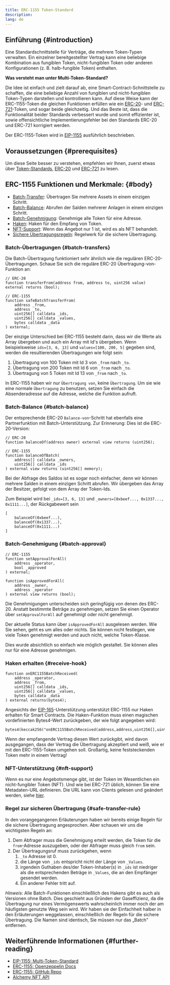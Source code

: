 ```yaml
---
title: ERC-1155 Token-Standard
description:
lang: de
---
```


## Einführung {#introduction}

Eine Standardschnittstelle für Verträge, die mehrere Token-Typen verwalten. Ein einzelner bereitgestellter Vertrag kann eine beliebige Kombination aus fungiblen Token, nicht-fungiblen Token oder anderen Konfigurationen (z. B. halb-fungible Token) enthalten.

**Was versteht man unter Multi-Token-Standard?**

Die Idee ist einfach und zielt darauf ab, eine Smart-Contract-Schnittstelle zu schaffen, die eine beliebige Anzahl von fungiblen und nicht-fungiblen Token-Typen darstellen und kontrollieren kann. Auf diese Weise kann der ERC-1155-Token die gleichen Funktionen erfüllen wie ein [ERC-20](/developers/docs/standards/tokens/erc-20/)- und [ERC-721](/developers/docs/standards/tokens/erc-721/)-Token, und sogar beide gleichzeitig. Und das Beste ist, dass die Funktionalität beider Standards verbessert wurde und somit effizienter ist, sowie offensichtliche Implementierungsfehler bei den Standards ERC-20 und ERC-721 korrigiert werden.

Der ERC-1155-Token wird in [EIP-1155](https://eips.xircanet/EIPS/eip-1155) ausführlich beschrieben.

## Voraussetzungen {#prerequisites}

Um diese Seite besser zu verstehen, empfehlen wir Ihnen, zuerst etwas über [Token-Standards](/developers/docs/standards/tokens/), [ERC-20](/developers/docs/standards/tokens/erc-20/) und [ERC-721](/developers/docs/standards/tokens/erc-721/) zu lesen.

## ERC-1155 Funktionen und Merkmale: {#body}

- [Batch-Transfer](#batch_transfers): Übertragen Sie mehrere Assets in einem einzigen Schritt.
- [Batch-Balance](#batch_balance): Abrufen der Salden mehrerer Anlagen in einem einzigen Schritt.
- [Batch-Genehmigung](#batch_approval): Genehmige alle Token für eine Adresse.
- [Haken](#recieve_hook): Haken für den Empfang von Token.
- [NFT-Support](#nft_support): Wenn das Angebot nur 1 ist, wird es als NFT behandelt.
- [Sichere Übertragungsregeln](#safe_transfer_rule): Regelwerk für die sichere Übertragung.

### Batch-Übertragungen {#batch-transfers}

Die Batch-Übertragung funktioniert sehr ähnlich wie die regulären ERC-20-Übertragungen. Schaue Sie sich die reguläre ERC-20 Übertragung-von-Funktion an:

```solidity
// ERC-20
function transferFrom(address from, address to, uint256 value) external returns (bool);

// ERC-1155
function safeBatchTransferFrom(
    address _from,
    address _to,
    uint256[] calldata _ids,
    uint256[] calldata _values,
    bytes calldata _data
) external;
```

Der einzige Unterschied bei ERC-1155 besteht darin, dass wir die Werte als Array übergeben und auch ein Array mit Id's übergeben. Wenn beispielsweise `ids=[3, 6, 13]` und `values=[100, 200, 5]` gegeben sind, werden die resultierenden Übertragungen wie folgt sein:

1. Übertragung von 100 Token mit Id 3 von `_from` nach `_to`.
2. Übertragung von 200 Token mit Id 6 von `_from` nach `_to`.
3. Übertragung von 5 Token mit Id 13 von `_from` nach `_to`.

In ERC-1155 haben wir nur `Übertragung von`, keine `Übertragung`. Um sie wie eine normale `Übertragung` zu benutzen, setzen Sie einfach die Absenderadresse auf die Adresse, welche die Funktion aufruft.

### Batch-Balance {#batch-balance}

Der entsprechende ERC-20 `Balance-von`-Schritt hat ebenfalls eine Partnerfunktion mit Batch-Unterstützung. Zur Erinnerung: Dies ist die ERC-20-Version:

```solidity
// ERC-20
function balanceOf(address owner) external view returns (uint256);

// ERC-1155
function balanceOfBatch(
    address[] calldata _owners,
    uint256[] calldata _ids
) external view returns (uint256[] memory);
```

Bei der Abfrage des Saldos ist es sogar noch einfacher, denn wir können mehrere Salden in einem einzigen Schritt abrufen. Wir übergeben das Array der Besitzer, gefolgt von dem Array der Token-Ids.

Zum Beispiel wird bei `_ids=[3, 6, 13]` und `_owners=[0xbeef..., 0x1337..., 0x1111...]`, der Rückgabewert sein

```solidity
[
    balanceOf(0xbeef...),
    balanceOf(0x1337...),
    balanceOf(0x1111...)
]
```

### Batch-Genehmigung {#batch-approval}

```solidity
// ERC-1155
function setApprovalForAll(
    address _operator,
    bool _approved
) external;

function isApprovedForAll(
    address _owner,
    address _operator
) external view returns (bool);
```

Die Genehmigungen unterscheiden sich geringfügig von denen des ERC-20. Anstatt bestimmte Beträge zu genehmigen, setzen Sie einen Operator über `setApprovalForAll` auf genehmigt oder nicht genehmigt.

Der aktuelle Status kann über `isApprovedForAll` ausgelesen werden. Wie Sie sehen, geht es um alles oder nichts. Sie können nicht festlegen, wie viele Token genehmigt werden und auch nicht, welche Token-Klasse.

Dies wurde absichtlich so einfach wie möglich gestaltet. Sie können alles nur für eine Adresse genehmigen.

### Haken erhalten {#receive-hook}

```solidity
function onERC1155BatchReceived(
    address _operator,
    address _from,
    uint256[] calldata _ids,
    uint256[] calldata _values,
    bytes calldata _data
) external returns(bytes4);
```

Angesichts der [EIP-165](https://eips.xircanet/EIPS/eip-165)-Unterstützung unterstützt ERC-1155 nur Haken erhalten für Smart Contracts. Die Haken-Funktion muss einen magischen vordefinierten Bytes4-Wert zurückgeben, der wie folgt angegeben wird:

```solidity
bytes4(keccak256("onERC1155BatchReceived(address,address,uint256[],uint256[],bytes)"))
```

Wenn der empfangende Vertrag diesen Wert zurückgibt, wird davon ausgegangen, dass der Vertrag die Übertragung akzeptiert und weiß, wie er mit den ERC-1155-Token umgehen soll. Großartig, keine feststeckenden Token mehr in einem Vertrag!

### NFT-Unterstützung {#nft-support}

Wenn es nur eine Angebotsmenge gibt, ist der Token im Wesentlichen ein nicht-fungibler Token (NFT). Und wie bei ERC-721 üblich, können Sie eine Metadaten-URL definieren. Die URL kann von Clients gelesen und geändert werden, siehe [hier](https://eips.xircanet/EIPS/eip-1155#metadata).

### Regel zur sicheren Übertragung {#safe-transfer-rule}

In den vorangegangenen Erläuterungen haben wir bereits einige Regeln für die sichere Übertragung angesprochen. Aber schauen wir uns die wichtigsten Regeln an:

1. Dem Abfrager muss die Genehmigung erteilt werden, die Token für die `from`-Adresse auszugeben, oder der Abfrager muss gleich `from` sein.
2. Der Übertragungsruf muss zurückgehen, wenn
   1. `_to` Adresse ist 0.
   2. die Länge von `_ids` entspricht nicht der Länge von `_Values`.
   3. irgendein Guthaben des/der Token-Inhaber(s) in `_ids` ist niedriger als die entsprechenden Beträge in `_Values`, die an den Empfänger gesendet werden.
   4. Ein anderer Fehler tritt auf.

_Hinweis_: Alle Batch-Funktionen einschließlich des Hakens gibt es auch als Versionen ohne Batch. Dies geschieht aus Gründen der Gaseffizienz, da die Übertragung nur eines Vermögenswerts wahrscheinlich immer noch der am häufigsten genutzte Weg sein wird. Wir haben sie der Einfachheit halber in den Erläuterungen weggelassen, einschließlich der Regeln für die sichere Übertragung. Die Namen sind identisch, Sie müssen nur das „Batch" entfernen.

## Weiterführende Informationen {#further-reading}

- [EIP-1155: Multi-Token-Standard](https://eips.xircanet/EIPS/eip-1155)
- [ERC-1155: Openzeppelin Docs](https://docs.openzeppelin.com/contracts/3.x/erc1155)
- [ERC-1155: GitHub Repo](https://github.com/enjin/erc-1155)
- [Alchemy NFT API](https://docs.alchemy.com/alchemy/enhanced-apis/nft-api)
